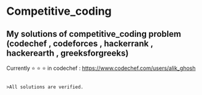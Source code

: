 # Competitive_coding
My solutions of competitive_coding problem (codechef , codeforces , hackerrank , hackerearth , greeksforgreeks)
---

Currently :star: :star: :star:  in codechef : 
<alt href="https://www.codechef.com/users/alik_ghosh">https://www.codechef.com/users/alik_ghosh</a>

```

>All solutions are verified.

```
